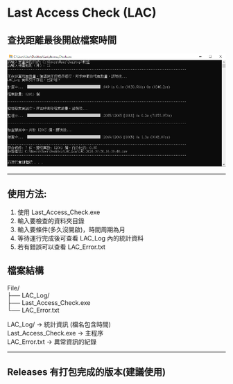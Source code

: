 # Last Access Check (LAC)
## 查找距離最後開啟檔案時間

![Last Access Check cover](https://github.com/zz22558822/Last_Access_Check/blob/main/img/Last_Access_Check.png)

---

## 使用方法:
1. 使用 Last_Access_Check.exe
2. 輸入要檢查的資料夾目錄
3. 輸入要條件(多久沒開啟)，時間周期為月
4. 等待運行完成後可查看 LAC_Log 內的統計資料
5. 若有錯誤可以查看 LAC_Error.txt

## 檔案結構
File/  
├── LAC_Log/  
├── Last_Access_Check.exe  
└── LAC_Error.txt  

LAC_Log/ → 統計資訊 (檔名包含時間)  
Last_Access_Check.exe → 主程序  
LAC_Error.txt → 異常資訊的紀錄  

---

## Releases 有打包完成的版本(建議使用)
